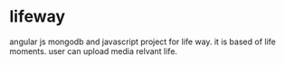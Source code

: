 # lifeway
angular js mongodb and javascript project for life way. it is based of life moments. user can upload media relvant life.

